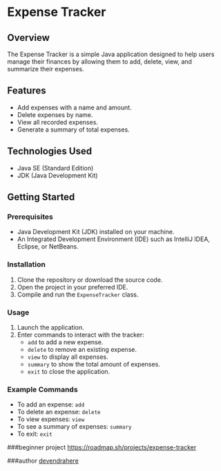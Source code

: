 # Expense Tracker

## Overview
The Expense Tracker is a simple Java application designed to help users manage their finances by allowing them to add, delete, view, and summarize their expenses.

## Features
- Add expenses with a name and amount.
- Delete expenses by name.
- View all recorded expenses.
- Generate a summary of total expenses.

## Technologies Used
- Java SE (Standard Edition)
- JDK (Java Development Kit)

## Getting Started

### Prerequisites
- Java Development Kit (JDK) installed on your machine.
- An Integrated Development Environment (IDE) such as IntelliJ IDEA, Eclipse, or NetBeans.

### Installation
1. Clone the repository or download the source code.
2. Open the project in your preferred IDE.
3. Compile and run the `ExpenseTracker` class.

### Usage
1. Launch the application.
2. Enter commands to interact with the tracker:
   - `add` to add a new expense.
   - `delete` to remove an existing expense.
   - `view` to display all expenses.
   - `summary` to show the total amount of expenses.
   - `exit` to close the application.

### Example Commands
- To add an expense: `add`
- To delete an expense: `delete`
- To view expenses: `view`
- To see a summary of expenses: `summary`
- To exit: `exit`

###beginner project
https://roadmap.sh/projects/expense-tracker

###author
[devendrahere](https://github.com/devendrahere)
